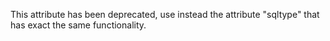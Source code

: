 This attribute has been deprecated, use instead the attribute "sqltype" that has exact the same functionality.